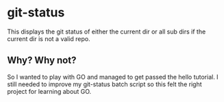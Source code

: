 # git-status

This displays the git status of either the current dir or all sub dirs if the current dir is not a valid repo.

## Why? Why not?

So I wanted to play with GO and managed to get passed the hello tutorial. I still needed to improve my git-status batch script so this felt the right project for learning about GO.
